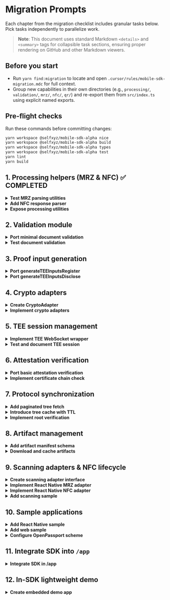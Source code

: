 # Migration Prompts

Each chapter from the migration checklist includes granular tasks below. Pick tasks independently to parallelize work.

> **Note**: This document uses standard Markdown `<details>` and `<summary>` tags for collapsible task sections, ensuring proper rendering on GitHub and other Markdown viewers.

## Before you start

- Run `yarn find:migration` to locate and open `.cursor/rules/mobile-sdk-migration.mdc` for full context.
- Group new capabilities in their own directories (e.g., `processing/`, `validation/`, `mrz/`, `nfc/`, `qr/`) and re-export them from `src/index.ts` using explicit named exports.

## Pre-flight checks

Run these commands before committing changes:

```bash
yarn workspace @selfxyz/mobile-sdk-alpha nice
yarn workspace @selfxyz/mobile-sdk-alpha build
yarn workspace @selfxyz/mobile-sdk-alpha types
yarn workspace @selfxyz/mobile-sdk-alpha test
yarn lint
yarn build
```

## 1. Processing helpers (MRZ & NFC) ✅ COMPLETED

<details>
<summary><strong>Test MRZ parsing utilities</strong></summary>

1. In `tests/processing/`, add test cases for `extractMRZInfo` and `formatDateToYYMMDD` covering valid/invalid inputs.
2. Use sample MRZ strings from ICAO specs for fixtures.

</details>

<details>
<summary><strong>Add NFC response parser</strong></summary>

1. ✅ Create `src/processing/nfc.ts` exporting a pure function to parse NFC chip responses into DG1/DG2 structures.
2. Write tests in `tests/processing/nfc.test.ts`.
3. ✅ Ensure no React Native dependencies.

</details>

<details>
<summary><strong>Expose processing utilities</strong></summary>

1. ✅ Update `src/index.ts` to re-export MRZ and NFC helpers.
2. ✅ Create modular structure with `src/nfc/`, `src/mrz/`, and `src/qr/` modules.
3. ✅ Implement proper error handling using `notImplemented` helper.
4. ✅ Use type aliases instead of empty interfaces for better tree shaking.
5. Document them in `README.md` under a "Processing utilities" section.

</details>

## 2. Validation module

<details>
<summary><strong>Port minimal document validation</strong></summary>

1. Create `src/validation/document.ts`.
2. Port `isPassportDataValid` logic without analytics or store calls.
3. Type the function using `PassportData` from `src/types/public.ts`.

</details>

<details>
<summary><strong>Test document validation</strong></summary>

1. Add `tests/validation/document.test.ts` with cases for missing metadata and hash mismatches.
2. Run via `yarn workspace @selfxyz/mobile-sdk-alpha test`.

</details>

## 3. Proof input generation

<details>
<summary><strong>Port generateTEEInputsRegister</strong></summary>

1. Copy logic from `app/src/utils/proving/provingInputs.ts` lines 106-117 into `src/proving/registerInputs.ts`.
2. Replace `useProtocolStore` calls with parameters for `dscTree` and environment.
3. Ensure types align with `PassportData`.

</details>

<details>
<summary><strong>Port generateTEEInputsDisclose</strong></summary>

1. Move disclosure-related logic into `src/proving/discloseInputs.ts`.
2. Accept OFAC trees and other dependencies as function parameters instead of store lookups.
3. Write unit tests for both register and disclose generators with mocked trees.

</details>

## 4. Crypto adapters

<details>
<summary><strong>Create CryptoAdapter</strong></summary>

1. In `src/crypto/`, add `adapter.ts` defining methods for hashing, random bytes, and asymmetric operations.
2. Document required methods (e.g., `digest`, `getRandomValues`, `subtle` operations).
3. Add a constant-time `timingSafeEqual(a, b)` utility and document RNG requirements (cryptographically secure only).
4. Implement environment detection for WebCrypto (detect globalThis.crypto and feature-check subtle/digest/getRandomValues).
5. Provide fallback to react-native-get-random-values or noble-based adapter when WebCrypto unavailable.
6. Ensure all secret comparisons use constant-time comparison instead of ===.

</details>

<details>
<summary><strong>Implement crypto adapters</strong></summary>

1. Add `webcrypto.ts` implementing the interface using `globalThis.crypto`.
2. Add `noble.ts` using `@noble/hashes` and `@noble/curves` where WebCrypto is unavailable.
3. Export a factory that chooses the appropriate adapter at runtime.
4. Provide tests ensuring both adapters yield identical results for sample inputs.
5. In noble adapter: select well-known safe curves (secp256r1/ed25519) and recommended hash algorithms.
6. Ensure sensitive buffers are zeroized after use where possible.
7. Add tests for constant-time comparator and RNG fallback behavior.

</details>

## 5. TEE session management

<details>
<summary><strong>Implement TEE WebSocket wrapper</strong></summary>

1. Add `src/tee/session.ts` exporting `openSession(url, options)`.
2. Accept an `AbortSignal` and timeout; reject if aborted or timed out.
3. Emit progress events via an `EventEmitter` interface.

</details>

<details>
<summary><strong>Test and document TEE session</strong></summary>

1. Write tests using a mocked WebSocket server verifying abort/timeout handling.
2. Update `README.md` with example code showing progress listener usage.

</details>

## 6. Attestation verification

<details>
<summary><strong>Port basic attestation verification</strong></summary>

1. In `src/attestation/verify.ts`, port `checkPCR0Mapping` and `getPublicKey` without logging.
2. Replace on-chain contract calls with parameters or pluggable providers.
3. Provide TypeScript types for attestation documents.
4. Validate attestation timestamps against device clock with configurable skew tolerance.
5. Define trust anchors and key pinning strategy for PCR0/public key mapping.
6. Add optional OCSP/CRL checks with network fallbacks and clear opt-out rationale.

</details>

<details>
<summary><strong>Implement certificate chain check</strong></summary>

1. Port simplified `verifyCertChain` from `attest.ts` ensuring no Node-specific APIs.
2. Add unit tests with mock certificates to cover success and failure paths.

</details>

## 7. Protocol synchronization

<details>
<summary><strong>Add paginated tree fetch</strong></summary>

1. Under `src/client/`, create `treeFetcher.ts` with `fetchTreePaginated(url, pageSize)` returning concatenated pages.
2. Handle pagination tokens from the backend.
3. Include retries for transient network errors.

</details>

<details>
<summary><strong>Introduce tree cache with TTL</strong></summary>

1. In `treeFetcher.ts`, wrap results with an in-memory cache keyed by URL and `pageSize`.
2. Allow TTL configuration through SDK options.
3. Expose `clearExpired()` to purge stale entries.

</details>

<details>
<summary><strong>Implement root verification</strong></summary>

1. After assembling the full tree, compute its root and compare to the server-provided root.
2. Throw descriptive errors on mismatch.
3. Add tests with mock data ensuring verification triggers.

</details>

## 8. Artifact management

<details>
<summary><strong>Add artifact manifest schema</strong></summary>

1. In `src/artifacts/`, create `manifest.ts` defining the JSON schema (name, version, urls, hashes).
2. Implement `verifyManifest(manifest, signature, publisherKey)` that validates schema and signature using a pinned publisher key. Only then validate per-file hashes.
3. Verify manifest signature against pinned public key before any caching or storage access.
4. Enforce CDN/domain allowlist and validate response Content-Length header against expected sizes.
5. Compute and verify streaming hash while downloading to avoid buffering full files in memory.

</details>

<details>
<summary><strong>Download and cache artifacts</strong></summary>

1. Create `downloader.ts` that fetches artifact files from a CDN, verifies integrity, and stores them via a pluggable storage adapter.
2. Support cache lookup before network fetch and provide `clearCache()` helper.
3. Add tests mocking fetch and storage layers.
4. Stream HTTP responses into hash verifier (do not buffer full files).
5. Verify Content-Length matches bytes read to detect truncation.
6. Validate download host against allowed-domains whitelist.
7. Only write to persistent storage after both signature and per-file hash verification succeed.

</details>

## 9. Scanning adapters & NFC lifecycle

<details>
<summary><strong>Create scanning adapter interface</strong></summary>

1. In `src/adapters/`, add `scanner.ts` exporting TypeScript interfaces for `MRZScanner` and `NFCScanner`.
2. Reference React Native camera/NFC packages only through these interfaces.
3. Document usage in `README.md`. Include a "Privacy & PII" subsection: forbid logging MRZ/NFC data, enable on-device processing only, and provide redaction utilities for debug.
4. Never log MRZ strings, NFC APDUs, or chip contents anywhere (including telemetry).
5. Ensure camera frames and NFC/APDU processing occur on-device with analytics disabled for those paths by default.
6. Provide a redact/sanitize helper function for debug builds only.

</details>

<details>
<summary><strong>Implement React Native MRZ adapter</strong></summary>

1. Add `mrz-rn.ts` in `src/adapters/` implementing `MRZScanner` via `react-native-vision-camera`.
2. Expose configuration for permissions, preview, and result handling.
3. Write unit tests under `tests/` mocking camera output.

</details>

<details>
<summary><strong>Implement React Native NFC adapter</strong></summary>

1. Create `nfc-rn.ts` in `src/adapters/` implementing `NFCScanner` with `react-native-nfc-manager`.
2. Provide lifecycle hooks so the app can call `keepScreenOn(true|false)` during sessions.
3. Document app-level setup in `MIGRATION_CHECKLIST.md`.

</details>

<details>
<summary><strong>Add scanning sample</strong></summary>

1. Under `samples/`, add a React Native demo showing MRZ then NFC scanning.
2. Include simple error handling and log output.
3. Reference the sample from `README.md`.

</details>

## 10. Sample applications

<details>
<summary><strong>Add React Native sample</strong></summary>

1. Under `samples/react-native/`, scaffold a bare-bones app using Expo or React Native CLI.
2. Demonstrate MRZ scanning, NFC reading, and registration flow using SDK APIs.
3. Include instructions in a `README.md`.

</details>

<details>
<summary><strong>Add web sample</strong></summary>

1. Under `samples/web/`, set up a Vite/React project showing browser-based MRZ input and proof generation.
2. Document setup and build steps.

</details>

<details>
<summary><strong>Configure OpenPassport scheme</strong></summary>

1. In the React Native sample's iOS project, add URL type `OpenPassport` to `Info.plist`.
2. Document Android intent filters (AndroidManifest.xml). Ensure scheme uniqueness and validate redirect origins to prevent hijacking.
3. Choose a scheme unique to your app (e.g., using reverse-domain or app-identifier prefix).
4. Detect and handle collisions (fallback checks, verify caller package/signature).
5. Verify redirect domains and consider app-claimed links/Android App Links and iOS Universal Links for stronger security.

</details>

## 11. Integrate SDK into `/app`

<details>
<summary><strong>Integrate SDK in /app</strong></summary>

1. Add `@selfxyz/mobile-sdk-alpha` to `app/package.json`.
2. Replace existing MRZ/NFC scanning modules with SDK adapters.
3. Wire app screens to SDK processing and validation helpers.
4. Validate builds and unit tests in the `app` workspace.

</details>

## 12. In-SDK lightweight demo

<details>
<summary><strong>Create embedded demo app</strong></summary>

1. Scaffold `demo/` under the SDK as a minimal React Native project.
2. Use SDK APIs for MRZ → NFC → registration flow.
3. Expose simple theming configuration.
4. Add `demo/README.md` with build/run instructions.
5. Add publishing guardrails: exclude `demo/` from npm and add a CI step to verify the published tarball contents.

</details>
